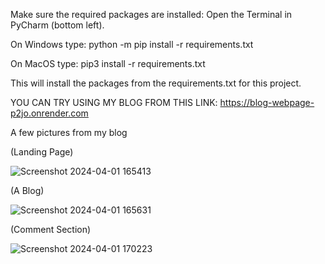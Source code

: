
Make sure the required packages are installed: 
Open the Terminal in PyCharm (bottom left). 

On Windows type:
python -m pip install -r requirements.txt

On MacOS type:
pip3 install -r requirements.txt

This will install the packages from the requirements.txt for this project.







YOU CAN TRY USING MY BLOG FROM THIS LINK:
https://blog-webpage-p2jo.onrender.com


A few pictures from my blog

(Landing Page)

![Screenshot 2024-04-01 165413](https://github.com/themahekjain/Blog_WebPage/assets/123534050/77553b10-6201-4ad4-bb4c-62898f003849)






(A Blog)



![Screenshot 2024-04-01 165631](https://github.com/themahekjain/Blog_WebPage/assets/123534050/ddf73ca7-40b7-4806-8d82-5e18e1cd2107)





(Comment Section)




![Screenshot 2024-04-01 170223](https://github.com/themahekjain/Blog_WebPage/assets/123534050/9b5fa5dd-f715-47eb-9a9f-8376fc11fd35)





